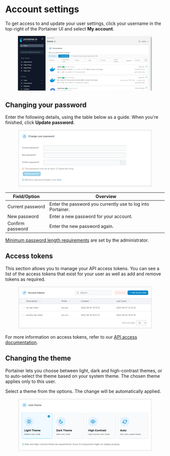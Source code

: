 # Account settings

To get access to and update your user settings, click your username in the top-right of the Portainer UI and select **My account**.

<figure><img src="../.gitbook/assets/2.15-accountsettings.gif" alt=""><figcaption></figcaption></figure>

## Changing your password

Enter the following details, using the table below as a guide. When you're finished, click **Update password**.

<figure><img src="../.gitbook/assets/2.15-accountsettings-changepw.png" alt=""><figcaption></figcaption></figure>

| Field/Option     | Overview                                                    |
| ---------------- | ----------------------------------------------------------- |
| Current password | Enter the password you currently use to log into Portainer. |
| New password     | Enter a new password for your account.                      |
| Confirm password | Enter the new password again.                               |

[Minimum password length requirements](../admin/settings/authentication/) are set by the administrator.

## Access tokens

This section allows you to manage your API access tokens. You can see a list of the access tokens that exist for your user as well as add and remove tokens as required.

<figure><img src="../.gitbook/assets/2.15-accountsettings-apitokens.png" alt=""><figcaption></figcaption></figure>

For more information on access tokens, refer to our [API access documentation](../api/access.md#creating-an-access-token).

## Changing the theme

Portainer lets you choose between light, dark and high-contrast themes, or to auto-select the theme based on your system theme. The chosen theme applies only to this user.

Select a theme from the options. The change will be automatically applied.

<figure><img src="../.gitbook/assets/2.15-accountsettings-theme.png" alt=""><figcaption></figcaption></figure>


